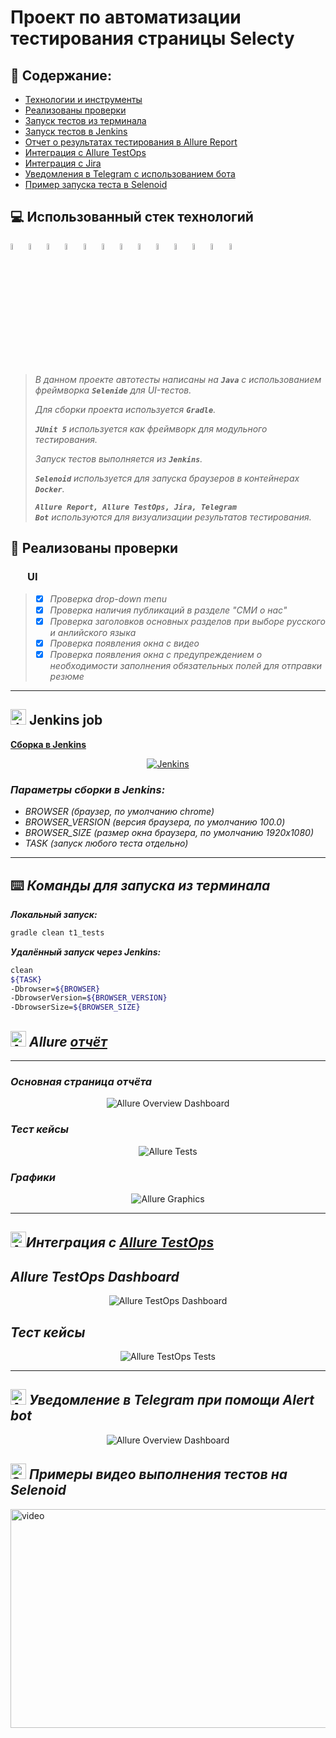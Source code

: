# Проект по автоматизации тестирования страницы Selecty
## :page_facing_up: Содержание:

* [Технологии и инструменты](#technologist-технологии-и-инструменты)
* [Реализованы проверки](#bookmark_tabs-реализованы-проверки)
* [Запуск тестов из терминала](#computer-Запуск-тестов-из-терминала)
* [Запуск тестов в Jenkins](#-запуск-тестов-в-jenkins)
* [Отчет о результатах тестирования в Allure Report](#-отчет-о-результатах-тестирования-в-allure-report)
* [Интеграция с Allure TestOps](#-интеграция-с-allure-testops)
* [Интеграция с Jira](#-интеграция-с-jira)
* [Уведомления в Telegram с использованием бота](#-уведомления-в-telegram-с-использованием-бота)
* [Пример запуска теста в Selenoid](#-пример-запуска-теста-в-selenoid)

## :computer: Использованный стек технологий

<code><img width="5%" title="IntelliJ IDEA" src="images/logo/Idea.svg"></code>
<code><img width="5%" title="Java" src="images/logo/Java.svg"></code>
<code><img width="5%" title="Selenoid" src="images/logo/Selenoid.svg"></code>
<code><img width="5%" title="Selenide" src="images/logo/Selenide.svg"></code>
<code><img width="5%" title="Gradle" src="images/logo/Gradle.svg"></code>
<code><img width="5%" title="Junit5" src="images/logo/Junit5.svg"></code>
<code><img width="5%" title="GitHub" src="images/logo/GitHub.svg"></code>
<code><img width="5%" title="Allure Report" src="images/logo/Allure.svg"></code>
<code><img width="5%" title="Allure TestOps" src="images/logo/Allure_TO.svg"></code>
<code><img width="5%" title="RestAssured" src="images/logo/RestAssured.svg"></code>
<code><img width="5%" title="Jenkins" src="images/logo/Jenkins.svg"></code>
<code><img width="5%" title="Jira" src="images/logo/Java.svg"></code>
<code><img width="5%" title="Telegram" src="images/logo/Telegram.svg"></code>
</p>


> *В данном проекте автотесты написаны на <code><strong>*Java*</strong></code> с использованием фреймворка <code><strong>*Selenide*</strong></code> для UI-тестов.*
>
>*Для сборки проекта используется <code><strong>*Gradle*</strong></code>.*
>
>*<code><strong>*JUnit 5*</strong></code> используется как фреймворк для модульного тестирования.*
>
>*Запуск тестов выполняется из <code><strong>*Jenkins*</strong></code>.*
>
>*<code><strong>*Selenoid*</strong></code> используется для запуска браузеров в контейнерах  <code><strong>*Docker*</strong></code>.*
>
>*<code><strong>*Allure Report, Allure TestOps, Jira, Telegram Bot*</strong></code> используются для визуализации результатов тестирования.*

## :bookmark_tabs: Реализованы проверки

### &nbsp;&nbsp;&nbsp;&nbsp;&nbsp;&nbsp; UI


>- [x] *Проверка drop-down menu*
>- [x] *Проверка наличия публикаций в разделе "СМИ о нас"*
>- [x] *Проверка заголовков основных разделов при выборе русского и анлийского языка*
>- [x] *Проверка появления окна с видео*
>- [x] *Проверка появления окна с предупреждением о необходимости заполнения обязательных полей для отправки резюме*

____

## <img src="images/logo/Jenkins.svg" width="25" height="25"  alt="Jenkins"/></a> Jenkins job
<a target="_blank" href="https://jenkins.autotests.cloud/job/15.Addition_to_the_cover_letter/">**Сборка в Jenkins**</a>
<p align="center">  
<a href="https://jenkins.autotests.cloud/job/15.Addition_to_the_cover_letter/"><img src="images/JenkinsJob.png" alt="Jenkins"/></a>  
</p>


### *Параметры сборки в Jenkins:*

- *BROWSER (браузер, по умолчанию chrome)*
- *BROWSER_VERSION (версия браузера, по умолчанию 100.0)*
- *BROWSER_SIZE (размер окна браузера, по умолчанию 1920x1080)*
- *TASK (запуск любого теста отдельно)*

____
## :keyboard: *Команды для запуска из терминала*

***Локальный запуск:***
```bash  
gradle clean t1_tests
```

***Удалённый запуск через Jenkins:***
```bash  
clean
${TASK}
-Dbrowser=${BROWSER}
-DbrowserVersion=${BROWSER_VERSION}
-DbrowserSize=${BROWSER_SIZE}

```

## <img src="images/logo/Allure.svg" width="25" height="25"  alt="Allure"/></a> *Allure* <a target="_blank" href="https://jenkins.autotests.cloud/job/15.Addition_to_the_cover_letter/32/allure/">*отчёт*</a>
___

### *Основная страница отчёта*

<p align="center">  
<img title="Allure Overview Dashboard" src="images/Allure_Report_Overview.png">  
</p>  

### *Тест кейсы*

<p align="center">  
<img title="Allure Tests" src="images/Test_cases.png">  
</p>

### *Графики*

  <p align="center">  
<img title="Allure Graphics" src="images/Allure_Graphs.png">  
</p>

___
## <img src="images/logo/Allure_TO.svg" width="25" height="25"  alt="Allure"/></a>*Интеграция с* <a target="_blank" href="https://allure.autotests.cloud/project/1430/dashboards">*Allure TestOps*</a>

## *Allure TestOps Dashboard*

<p align="center">  
<img title="Allure TestOps Dashboard" src="images/Allure_Test_Ops_Dashboard.png">  
</p>  

## *Тест кейсы*

<p align="center">  
<img title="Allure TestOps Tests" src="images/Allure_TestOps_Test_Cases.png">  
</p>

___

## <img src="images/logo/Telegram.svg" width="25" height="25"  alt="Allure"/></a> *Уведомление в Telegram при помощи Alert bot*

<p align="center">  
<img title="Allure Overview Dashboard" src="images/Telegram_bot.png">  
</p>

## <img src="images/logo/Selenoid.svg" width="25" height="25"  alt="Selenoid"/></a> *Примеры видео выполнения тестов на Selenoid*



<img title="Selenoid Video" src="images/Check_warning.gif" width="650" height="350"  alt="video">   
